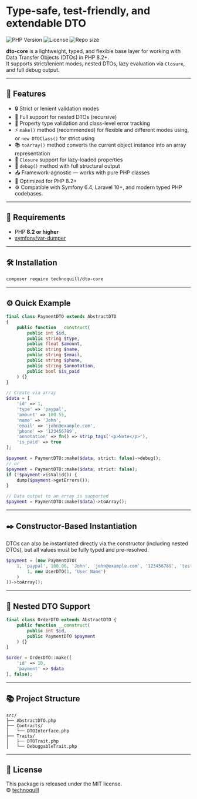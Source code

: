# Type-safe, test-friendly, and extendable DTO

![PHP Version](https://img.shields.io/badge/PHP-8.2%2B-blue?style=flat-square&logo=php)
![License](https://img.shields.io/badge/license-MIT-green?style=flat-square)
![Repo size](https://img.shields.io/github/repo-size/technoquill/dto-core?style=flat-square)

**dto-core** is a lightweight, typed, and flexible base layer for working with Data Transfer Objects (DTOs) in PHP 8.2+.  
It supports strict/lenient modes, nested DTOs, lazy evaluation via `Closure`, and full debug output.

---

## 🚀 Features

- 🔒 Strict or lenient validation modes
- 🧱 Full support for nested DTOs (recursive)
- 🧪 Property type validation and class-level error tracking
- ⚡ `make()` method (recommended) for flexible and different modes using, or `new DTOClass()` for strict using
- 📚 `toArray()` method converts the current object instance into an array representation
- 🧩 `Closure` support for lazy-loaded properties
- 🔧 `debug()` method with full structural output
- 📤 Framework-agnostic — works with pure PHP classes
- 🔩 Optimized for PHP 8.2+
- ⚙️ Compatible with Symfony 6.4, Laravel 10+, and modern typed PHP codebases.

---

## 🧬 Requirements

- PHP **8.2 or higher**
- [symfony/var-dumper](https://packagist.org/packages/symfony/var-dumper)

---

## 🛠 Installation

```bash
composer require technoquill/dto-core
```

---

## ⚙️ Quick Example

```php
final class PaymentDTO extends AbstractDTO
{
    public function __construct(
        public int $id,
        public string $type,
        public float $amount,
        public string $name,
        public string $email,
        public string $phone,
        public string $annotation,
        public bool $is_paid
    ) {}
}

// Create via array
$data = [
    'id' => 1,
    'type' => 'paypal',
    'amount' => 100.55,
    'name' => 'John',
    'email' => 'john@example.com',
    'phone' => '123456789',
    'annotation' => fn() => strip_tags('<p>Note</p>'),
    'is_paid' => true
];

$payment = PaymentDTO::make($data, strict: false)->debug();
// or
$payment = PaymentDTO::make($data, strict: false);
if (!$payment->isValid()) {
    dump($payment->getErrors());
}

// Data output to an array is supported
$payment = PaymentDTO::make($data)->toArray();

```

---
## ✒️ Constructor-Based Instantiation

DTOs can also be instantiated directly via the constructor (including nested DTOs), but all values must be fully typed and pre-resolved.
```php
$payment = (new PaymentDTO(
    1, 'paypal', 100.00, 'John', 'john@example.com', '123456789', 'test', true, new OrderDTO(
        1, new UserDTO(1, 'User Name')
    )
))->toArray();
```

---

## 🧩 Nested DTO Support

```php
final class OrderDTO extends AbstractDTO {
    public function __construct(
        public int $id,
        public PaymentDTO $payment
    ) {}
}

$order = OrderDTO::make([
    'id' => 10,
    'payment' => $data
], false);
```

---

## 📚 Project Structure

```
src/
├── AbstractDTO.php
├── Contracts/
│   └── DTOInterface.php
├── Traits/
│   ├── DTOTrait.php
│   └── DebuggableTrait.php
```

---

## 🔖 License

This package is released under the MIT license.  
© [technoquill](https://github.com/technoquill)

